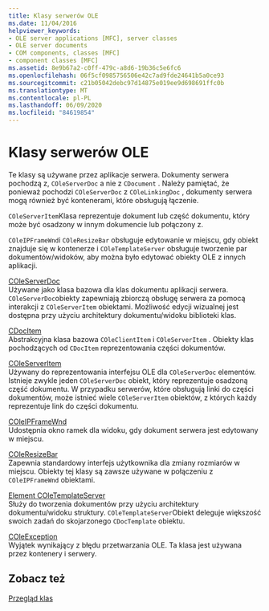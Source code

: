 ```yaml
---
title: Klasy serwerów OLE
ms.date: 11/04/2016
helpviewer_keywords:
- OLE server applications [MFC], server classes
- OLE server documents
- COM components, classes [MFC]
- component classes [MFC]
ms.assetid: 8e9b67a2-c0ff-479c-a8d6-19b36c5e6fc6
ms.openlocfilehash: 06f5cf0985756506e42c7ad9fde24641b5a0ce93
ms.sourcegitcommit: c21b05042debc97d14875e019ee9d698691ffc0b
ms.translationtype: MT
ms.contentlocale: pl-PL
ms.lasthandoff: 06/09/2020
ms.locfileid: "84619854"
---
```

# <a name="ole-server-classes"></a>Klasy serwerów OLE

Te klasy są używane przez aplikacje serwera. Dokumenty serwera pochodzą z, `COleServerDoc` a nie z `CDocument` . Należy pamiętać, że ponieważ pochodzi `COleServerDoc` z `COleLinkingDoc` , dokumenty serwera mogą również być kontenerami, które obsługują łączenie.

`COleServerItem`Klasa reprezentuje dokument lub część dokumentu, który może być osadzony w innym dokumencie lub połączony z.

`COleIPFrameWnd`i `COleResizeBar` obsługuje edytowanie w miejscu, gdy obiekt znajduje się w kontenerze i `COleTemplateServer` obsługuje tworzenie par dokumentów/widoków, aby można było edytować obiekty OLE z innych aplikacji.

[COleServerDoc](reference/coleserverdoc-class.md)<br/>
Używane jako klasa bazowa dla klas dokumentu aplikacji serwera. `COleServerDoc`obiekty zapewniają zbiorczą obsługę serwera za pomocą interakcji z `COleServerItem` obiektami. Możliwość edycji wizualnej jest dostępna przy użyciu architektury dokumentu/widoku biblioteki klas.

[CDocItem](reference/cdocitem-class.md)<br/>
Abstrakcyjna klasa bazowa `COleClientItem` i `COleServerItem` . Obiekty klas pochodzących od `CDocItem` reprezentowania części dokumentów.

[COleServerItem](reference/coleserveritem-class.md)<br/>
Używany do reprezentowania interfejsu OLE dla `COleServerDoc` elementów. Istnieje zwykle jeden `COleServerDoc` obiekt, który reprezentuje osadzoną część dokumentu. W przypadku serwerów, które obsługują linki do części dokumentów, może istnieć wiele `COleServerItem` obiektów, z których każdy reprezentuje link do części dokumentu.

[COleIPFrameWnd](reference/coleipframewnd-class.md)<br/>
Udostępnia okno ramek dla widoku, gdy dokument serwera jest edytowany w miejscu.

[COleResizeBar](reference/coleresizebar-class.md)<br/>
Zapewnia standardowy interfejs użytkownika dla zmiany rozmiarów w miejscu. Obiekty tej klasy są zawsze używane w połączeniu z `COleIPFrameWnd` obiektami.

[Element COleTemplateServer](reference/coletemplateserver-class.md)<br/>
Służy do tworzenia dokumentów przy użyciu architektury dokumentu/widoku struktury. `COleTemplateServer`Obiekt deleguje większość swoich zadań do skojarzonego `CDocTemplate` obiektu.

[COleException](reference/coleexception-class.md)<br/>
Wyjątek wynikający z błędu przetwarzania OLE. Ta klasa jest używana przez kontenery i serwery.

## <a name="see-also"></a>Zobacz też

[Przegląd klas](class-library-overview.md)
